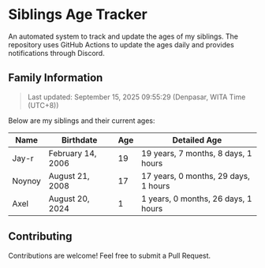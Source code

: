 # Siblings Age Tracker

An automated system to track and update the ages of my siblings. The repository uses GitHub Actions to update the ages daily and provides notifications through Discord.

## Family Information

> Last updated: September 15, 2025 09:55:29 (Denpasar, WITA Time (UTC+8))

Below are my siblings and their current ages:

| Name | Birthdate | Age | Detailed Age |
|------|-----------|-----|-------------|
| Jay-r | February 14, 2006 | 19 | 19 years, 7 months, 8 days, 1 hours |
| Noynoy | August 21, 2008 | 17 | 17 years, 0 months, 29 days, 1 hours |
| Axel | August 20, 2024 | 1 | 1 years, 0 months, 26 days, 1 hours |

## Contributing

Contributions are welcome! Feel free to submit a Pull Request.